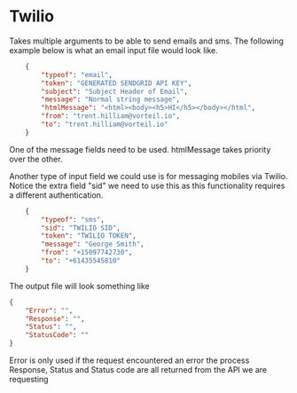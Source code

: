 # Twilio

Takes multiple arguments to be able to send emails and sms. The following example below is what an email input file would look like.

```json
    {
        "typeof": "email",
        "token": "GENERATED SENDGRID API KEY",
        "subject": "Subject Header of Email",
        "message": "Normal string message",
        "htmlMessage": "<html><body><h5>HI</h5></body></html",
        "from": "trent.hilliam@vorteil.io",
        "to": "trent.hilliam@vorteil.io"   
    }
```

One of the message fields need to be used. htmlMessage takes priority over the other.

Another type of input field we could use is for messaging mobiles via Twilio. Notice the extra field "sid" we need to use this as this functionality requires a different authentication.

```json
    {
        "typeof": "sms",
        "sid": "TWILIO SID",
        "token": "TWILIO TOKEN",
        "message": "George Smith",
        "from": "+15097742730",
        "to": "+61435545810"
    }
```

The output file will look something like

```json
{
    "Error": "",
    "Response": "",
    "Status": "",
    "StatusCode": ""
}
```

Error is only used if the request encountered an error the process
Response, Status and Status code are all returned from the API we are requesting